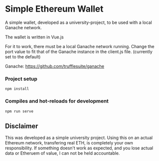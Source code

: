 # Simple Ethereum Wallet
A simple wallet, developed as a university-project, to be used with a local Ganache network.

The wallet is written in Vue.js

For it to work, there must be a local Ganache network running. Change the port value to fit that of the Ganache 
instance in the client.js file. (currently set to the default)

Ganache: https://github.com/trufflesuite/ganache

### Project setup
```
npm install
```

### Compiles and hot-reloads for development
```
npm run serve
```

## Disclaimer
This was developed as a simple university project. Using this on an actual Ethereum network, transfering real ETH, is completely your own responsibility. 
If something doesn't work as expected, and you lose actual data or Etheruem of value, I can not be held accountable.


